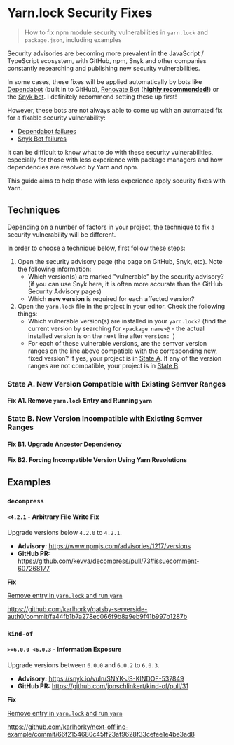 # Yarn.lock Security Fixes

> How to fix npm module security vulnerabilities in `yarn.lock` and `package.json`, including examples

Security advisories are becoming more prevalent in the JavaScript / TypeScript ecosystem, with GitHub, npm, Snyk and other companies constantly researching and publishing new security vulnerabilities.

In some cases, these fixes will be applied automatically by bots like [Dependabot](https://dependabot.com/) (built in to GitHub), [Renovate Bot](https://renovate.whitesourcesoftware.com/) ([**highly recommended!**](https://twitter.com/karlhorky/status/1245009)) or the [Snyk bot](https://support.snyk.io/hc/en-us/articles/360004032117-GitHub-scan-monitor-and-remediate). I definitely recommend setting these up first!

However, these bots are not always able to come up with an automated fix for a fixable security vulnerability:

- [Dependabot failures](https://twitter.com/karlhorky/status/1239183744625446919)
- [Snyk Bot failures](https://twitter.com/karlhorky/status/1244712138511351809)

It can be difficult to know what to do with these security vulnerabilities, especially for those with less experience with package managers and how dependencies are resolved by Yarn and npm.

This guide aims to help those with less experience apply security fixes with Yarn.

## Techniques

Depending on a number of factors in your project, the technique to fix a security vulnerability will be different.

In order to choose a technique below, first follow these steps:

1. Open the security advisory page (the page on GitHub, Snyk, etc). Note the following information:
   - Which version(s) are marked "vulnerable" by the security advisory? (if you can use Snyk here, it is often more accurate than the GitHub Security Advisory pages)
   - Which **new version** is required for each affected version?
2. Open the `yarn.lock` file in the project in your editor. Check the following things:
   - Which vulnerable version(s) are installed in your `yarn.lock`? (find the current version by searching for `<package name>@` - the actual installed version is on the next line after `version: `)
   - For each of these vulnerable versions, are the semver version ranges on the line above compatible with the corresponding new, fixed version? If yes, your project is in [State A](#state-a-new-version-compatible-with-existing-semver-ranges). If any of the version ranges are not compatible, your project is in [State B](#state-b-new-version-incompatible-with-existing-semver-ranges).

### State A. New Version Compatible with Existing Semver Ranges

#### Fix A1. Remove `yarn.lock` Entry and Running `yarn`

### State B. New Version Incompatible with Existing Semver Ranges

#### Fix B1. Upgrade Ancestor Dependency

#### Fix B2. Forcing Incompatible Version Using Yarn Resolutions

## Examples

### `decompress`

#### `<4.2.1` - Arbitrary File Write Fix

Upgrade versions below `4.2.0` to `4.2.1`.

- **Advisory:** https://www.npmjs.com/advisories/1217/versions
- **GitHub PR:** https://github.com/kevva/decompress/pull/73#issuecomment-607268177

**Fix**

[Remove entry in `yarn.lock` and run `yarn`](https://github.com/karlhorky/yarn-lock-security-fixes/blob/master/README.md#1a-removing-yarnlock-entry-and-running-yarn)

https://github.com/karlhorky/gatsby-serverside-auth0/commit/fa44fb1b7a278ec066f9b8a9eb9f41b997b1287b

### `kind-of`

#### `>=6.0.0 <6.0.3` - Information Exposure

Upgrade versions between `6.0.0` and `6.0.2` to `6.0.3`.

- **Advisory:** https://snyk.io/vuln/SNYK-JS-KINDOF-537849
- **GitHub PR:** https://github.com/jonschlinkert/kind-of/pull/31

**Fix**

[Remove entry in `yarn.lock` and run `yarn`](https://github.com/karlhorky/yarn-lock-security-fixes/blob/master/README.md#1a-removing-yarnlock-entry-and-running-yarn)

https://github.com/karlhorky/next-offline-example/commit/66f2154680c45ff23af9628f33cefee1e4be3ad8
